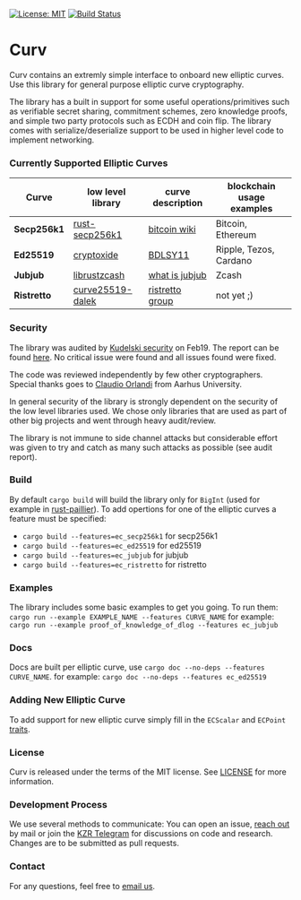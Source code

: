 [![License: MIT](https://img.shields.io/badge/License-MIT-yellow.svg)](https://opensource.org/licenses/MIT)
[![Build Status](https://travis-ci.com/KZen-networks/curv.svg?branch=master)](https://travis-ci.com/KZen-networks/curv)

Curv
=====================================
Curv contains an extremly simple interface to onboard new elliptic curves. 
Use this library for general purpose elliptic curve cryptography. 

The library has a built in support for some useful operations/primitives such as verifiable secret sharing, commitment schemes, zero knowledge proofs, and simple two party protocols such as ECDH and coin flip. The library comes with serialize/deserialize support to be used in higher level code to implement networking. 

### Currently Supported Elliptic Curves  

|        Curve         |   low level library    |    curve description       |    blockchain usage examples       |  
|-------------------------------|------------------------|------------------------|------------------------|
|    **Secp256k1**    |        [rust-secp256k1](https://github.com/rust-bitcoin/rust-secp256k1)            |      [bitcoin wiki](https://en.bitcoin.it/wiki/Secp256k1)           |      Bitcoin, Ethereum           |
|    **Ed25519**    |        [cryptoxide](https://github.com/typed-io/cryptoxide/blob/master/src/curve25519.rs)            |      [BDLSY11](https://ed25519.cr.yp.to/ed25519-20110926.pdf)           |      Ripple, Tezos, Cardano           |
|    **Jubjub**    |        [librustzcash](https://github.com/zcash/librustzcash)            |      [what is jubjub](https://z.cash/technology/jubjub/)          |      Zcash           |
|    **Ristretto**    |        [curve25519-dalek](https://github.com/dalek-cryptography/curve25519-dalek)            |     [ristretto group](https://ristretto.group/)           |      not yet ;)           |

### Security  
The library was audited by [Kudelski security](https://www.kudelskisecurity.com/) on Feb19. The report can be found [here](https://github.com/KZen-networks/curv/tree/master/audit). No critical issue were found and all issues found were fixed.

The code was reviewed independently by few other cryptographers. Special thanks goes to [Claudio Orlandi](http://cs.au.dk/~orlandi/) from Aarhus University. 

In general security of the library is strongly dependent on the security of the low level libraries used. We chose only libraries that are used as part of other big projects and went through heavy audit/review. 

The library is not immune to side channel attacks but considerable effort was given to try and catch as many such attacks as possible (see audit report). 

### Build
By default `cargo build` will build the library only for `BigInt` (used for example in [rust-paillier](https://github.com/KZen-networks/rust-paillier)). To add opertions for one of the elliptic curves 
a feature must be specified:
- `cargo build --features=ec_secp256k1` for secp256k1
- `cargo build --features=ec_ed25519` for ed25519
- `cargo build --features=ec_jubjub` for jubjub
- `cargo build --features=ec_ristretto` for ristretto

### Examples
The library includes some basic examples to get you going. To run them: 
`cargo run --example EXAMPLE_NAME --features CURVE_NAME`
for example: `cargo run --example proof_of_knowledge_of_dlog --features ec_jubjub`

### Docs 
Docs are built per elliptic curve, use `cargo doc --no-deps --features CURVE_NAME`.
for example: `cargo doc --no-deps --features ec_ed25519`

### Adding New Elliptic Curve
To add support for new elliptic curve simply fill in the `ECScalar` and `ECPoint` [traits](https://github.com/KZen-networks/curv/blob/master/src/elliptic/curves/traits.rs). 

### License
Curv is released under the terms of the MIT license. See [LICENSE](LICENSE) for more information.


### Development Process
We use several methods to communicate: You can open an issue, [reach out](mailto:github@kzencorp.com) by mail or join the [KZR Telegram]( https://t.me/kzen_research) for discussions on code and research. Changes are to be submitted as pull requests.

### Contact
For any questions, feel free to [email us](mailto:github@kzencorp.com).
